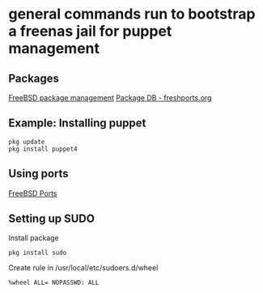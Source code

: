 # general commands run to bootstrap a freenas jail for puppet management
## Packages
[FreeBSD package management](https://www.freebsd.org/doc/en_US.ISO8859-1/books/handbook/pkgng-intro.html)
[Package DB - freshports.org](http://www.freshports.org/)

## Example: Installing puppet
```
pkg update
pkg install puppet4
```


## Using ports
[FreeBSD Ports](https://www.freebsd.org/doc/en_US.ISO8859-1/books/handbook/ports-using.html)

## Setting up SUDO
Install package
```
pkg install sudo
```

Create rule in /usr/local/etc/sudoers.d/wheel
```
%wheel ALL= NOPASSWD: ALL
```
